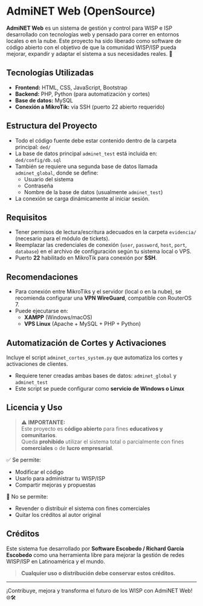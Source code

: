 # AdmiNET Web (OpenSource)

**AdmiNET Web** es un sistema de gestión y control para WISP e ISP desarrollado con tecnologías web y pensado para correr en entornos locales o en la nube. Este proyecto ha sido liberado como software de código abierto con el objetivo de que la comunidad WISP/ISP pueda mejorar, expandir y adaptar el sistema a sus necesidades reales. 🚀

## Tecnologías Utilizadas

- **Frontend:** HTML, CSS, JavaScript, Bootstrap
- **Backend:** PHP, Python (para automatización y cortes)
- **Base de datos:** MySQL
- **Conexión a MikroTik:** vía SSH (puerto 22 abierto requerido)

## Estructura del Proyecto

- Todo el código fuente debe estar contenido dentro de la carpeta principal: `ded/`
- La base de datos principal `adminet_test` está incluida en: `ded/config/db.sql`
- También se requiere una segunda base de datos llamada `adminet_global`, donde se define:
  - Usuario del sistema
  - Contraseña
  - Nombre de la base de datos (usualmente `adminet_test`)
- La conexión se carga dinámicamente al iniciar sesión.

## Requisitos

- Tener permisos de lectura/escritura adecuados en la carpeta `evidencia/` (necesario para el módulo de tickets).
- Reemplazar las credenciales de conexión (`user`, `password`, `host`, `port`, `database`) en el archivo de configuración según tu sistema local o VPS.
- Puerto **22** habilitado en MikroTik para conexión por **SSH**.

## Recomendaciones

- Para conexión entre MikroTiks y el servidor (local o en la nube), se recomienda configurar una **VPN WireGuard**, compatible con RouterOS 7.
- Puede ejecutarse en:
  - **XAMPP** (Windows/macOS)
  - **VPS Linux** (Apache + MySQL + PHP + Python)

## Automatización de Cortes y Activaciones

Incluye el script `adminet_cortes_system.py` que automatiza los cortes y activaciones de clientes.

- Requiere tener creadas ambas bases de datos: `adminet_global` y `adminet_test`
- Este script se puede configurar como **servicio de Windows o Linux**

## Licencia y Uso

> ⚠️ **IMPORTANTE:**  
> Este proyecto es **código abierto** para fines **educativos y comunitarios**.  
> Queda **prohibido** utilizar el sistema total o parcialmente con fines **comerciales** o de **lucro empresarial**.  

✅ Se permite:
- Modificar el código
- Usarlo para administrar tu WISP/ISP
- Compartir mejoras y propuestas

🚫 No se permite:
- Revender o distribuir el sistema con fines comerciales
- Quitar los créditos al autor original

## Créditos

Este sistema fue desarrollado por **Software Escobedo / Richard García Escobedo** como una herramienta libre para mejorar la gestión de redes WISP/ISP en Latinoamérica y el mundo.

> **Cualquier uso o distribución debe conservar estos créditos.**

---

¡Contribuye, mejora y transforma el futuro de los WISP con AdmiNET Web! 🌐🛠️
